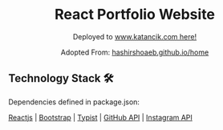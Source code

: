 <!-- PROJECT LOGO -->
<br />
<p align="center">
  <h1 align="center">React Portfolio Website</h1>
  <p align="center">
    Deployed to 
    <a href="https://katancik.com">www.katancik.com here!</a>
    <br />
  </p>
  <p align="center">
    Adopted From: 
    <a href="https://hashirshoaeb.github.io/home">hashirshoaeb.github.io/home</a>
    <br />
  </p>
</p>

## Technology Stack 🛠️

Dependencies defined in package.json:

[Reactjs](https://reactjs.org/)
| [Bootstrap](https://getbootstrap.com/)
| [Typist](https://github.com/jstejada/react-typist)
| [GitHub API](https://developer.github.com/v3/repos/)
| [Instagram API](https://www.instagram.com/developer/embedding/)
